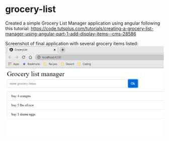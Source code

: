 # grocery-list
 Created a simple Grocery List Manager application using angular following this tutorial: https://code.tutsplus.com/tutorials/creating-a-grocery-list-manager-using-angular-part-1-add-display-items--cms-28586
 
 Screenshot of final application with several grocery items listed:
![Grocery List Manager Screenshot](https://github.com/vivianlsong/grocery-list/blob/master/grocerylist.PNG)

